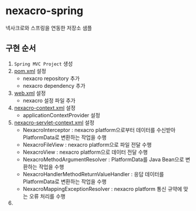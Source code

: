 # nexacro-spring

넥사크로와 스프링을 연동한 저장소 샘플

## 구현 순서

1. `Spring MVC Project` 생성
2. [pom.xml](./pom.xml) 설정
	- nexacro repository 추가
	- nexacro dependency 추가
3. [web.xml](./src/main/webapp/WEB-INF/web.xml) 설정
	- nexacro 설정 파일 추가
4. [nexacro-context.xml](./src/main/webapp/WEB-INF/spring/nexacro-context.xml) 설정
	- applicationContextProvider 설정
5. [nexacro-servlet-context.xml](./src/main/webapp/WEB-INF/spring/appServlet/nexacro-servlet-context.xml) 설정
	- NexacroInterceptor : nexacro platform으로부터 데이터를 수신받아 PlatformData로 변환하는 작업을 수행
	- NexacroFileView : nexacro platform으로 파일 전달 수행
	- NexacroView : nexacro platform으로 데이터 전달 수행
	- NexacroMethodArgumentResolver : PlatformData를 Java Bean으로 변환하는 작업을 수행
	- NexacroHandlerMethodReturnValueHandler : 응답 데이터를 PlatformData로 변환하는 작업을 수행  
	- NexacroMappingExceptionResolver : nexacro platform 통신 규약에 맞는 오류 처리를 수행
6. 
	